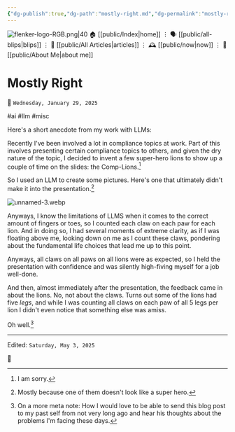 ```yaml
---
{"dg-publish":true,"dg-path":"mostly-right.md","dg-permalink":"mostly-right/","permalink":"/mostly-right/","title":"Mostly Right","created":"2025-01-29T20:07:45","updated":"2025-05-03T12:51:46"}
---
```



<div class="transclusion internal-embed is-loaded"><div class="markdown-embed">




![flenker-logo-RGB.png|40](/img/user/attachments/flenker-logo-RGB.png)
🏠 [[public/Index\|home]]  ⋮ 🗣️ [[public/all-blips\|blips]] ⋮  📝 [[public/All Articles\|articles]]  ⋮ 🕰️ [[public/now\|now]] ⋮ 🪪 [[public/About Me\|about me]]


</div></div>


# Mostly Right
<p><span>📆 <code>Wednesday, January 29, 2025</code></span></p>
#ai #llm #misc

Here's a short anecdote from my work with LLMs:

Recently I've been involved a lot in compliance topics at work. Part of this involves presenting certain compliance topics to others, and given the dry nature of the topic, I decided to invent a few super-hero lions to show up a couple of time on the slides: the Comp-Lions.[^1]

So I used an LLM to create some pictures. Here's one that ultimately didn't make it into the presentation.[^2]

![unnamed-3.webp](/img/user/attachments/unnamed-3.webp)

Anyways, I know the limitations of LLMS when it comes to the correct amount of fingers or toes, so I counted each claw on each paw for each lion. And in doing so, I had several moments of extreme clarity, as if I was floating above me, looking down on me as I count these claws, pondering about the fundamental life choices that lead me up to this point.

Anyways, all claws on all paws on all lions were as expected, so I held the presentation with confidence and was silently high-fiving myself for a job well-done.

And then, almost immediately after the presentation, the feedback came in about the lions. No, not about the claws. Turns out some of the lions had five _legs_, and while I was counting all claws on each paw of all 5 legs per lion I didn't even notice that something else was amiss.

Oh well.[^3]

[^1]: I am sorry.
[^2]: Mostly because one of them doesn't look like a super hero.
[^3]: On a more meta note: How I would love to be able to send this blog post to my past self from not very long ago and hear his thoughts about the problems I'm facing these days.


- - -
<p><span>Edited: <code>Saturday, May 3, 2025</code></span></p>
👾

